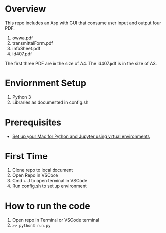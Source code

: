 # Overview
This repo includes an App with GUI that consume user input and output four PDF.

1. owwa.pdf
2. transmittalForm.pdf
3. infoSheet.pdf
4. id407.pdf

The first three PDF are in the size of A4. The id407.pdf is in the size of A3.

# Enviornment Setup
1. Python 3
2. Libraries as documented in config.sh

# Prerequisites
- [Set up your Mac for Python and Jupyter using virtual environments](https://mattgosden.medium.com/set-up-your-mac-for-python-and-jupyter-using-virtual-environments-730bf2888e05)

# First Time
1. Clone repo to local document
2. Open Repo in VSCode
3. Cmd + J to open terminal in VSCode
4. Run config.sh to set up environment

# How to run the code
1. Open repo in Terminal or VSCode terminal 
2. `>> python3 run.py`